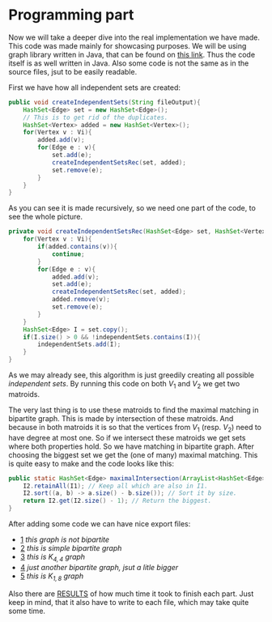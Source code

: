 # Programming part

Now we will take a deeper dive into the real implementation we have made. This code was made mainly for showcasing purposes. We will be using graph library written in Java, that can be found on [this link](https://gitlab.mff.cuni.cz/turekto1/zs-java-graphs). Thus the code itself is as well written in Java. Also some code is not the same as in the source files, jsut to be easily readable.

First we have how all independent sets are created:

```java
public void createIndependentSets(String fileOutput){
	HashSet<Edge> set = new HashSet<Edge>();
	// This is to get rid of the duplicates.
	HashSet<Vertex> added = new HashSet<Vertex>();
	for(Vertex v : Vi){
		added.add(v);
		for(Edge e : v){
			set.add(e);
			createIndependentSetsRec(set, added);
			set.remove(e);
		}
	}
}
```

As you can see it is made recursively, so we need one part of the code, to see the whole picture.

```java
private void createIndependentSetsRec(HashSet<Edge> set, HashSet<Vertex> added){
	for(Vertex v : Vi){
		if(added.contains(v)){
			continue;
		}
		for(Edge e : v){
			added.add(v);
			set.add(e);
			createIndependentSetsRec(set, added);
			added.remove(v);
			set.remove(e);
		}
	}
	HashSet<Edge> I = set.copy();
	if(I.size() > 0 && !independentSets.contains(I)){
		independentSets.add(I);
	}
}
```

As we may already see, this algorithm is just greedily creating all possible *independent sets*. By running this code on both $V_{1}$ and $V_{2}$ we get two matroids.

The very last thing is to use these matroids to find the maximal matching in bipartite graph. This is made by intersection of these matroids. And because in both matroids it is so that the vertices from $V_{1}$ (resp. $V_{2}$) need to have degree at most one. So if we intersect these matroids we get sets where both properties hold. So we have matching in bipartite graph. After choosing the biggest set we get the (one of many) maximal matching. This is quite easy to make and the code looks like this:

```java
public static HashSet<Edge> maximalIntersection(ArrayList<HashSet<Edge>> I1, ArrayList<HashSet<Edge>> I2){
	I2.retainAll(I1); // Keep all which are also in I1.
	I2.sort((a, b) -> a.size() - b.size()); // Sort it by size.
	return I2.get(I2.size() - 1); // Return the biggest.
}
```

After adding some code we can have nice export files:

- [1](output/1.md) *this graph is not bipartite*
- [2](output/2.md) *this is simple bipartite graph*
- [3](output/3.md) *this is $K_{4,4}$ graph*
- [4](output/4.md) *just another bipartite graph, jsut a litle bigger*
- [5](output/5.md) *this is $K_{1,8}$ graph*

Also there are [RESULTS](RESULTS.TXT) of how much time it took to finish each part. Just keep in mind, that it also have to write to each file, which may take quite some time.

